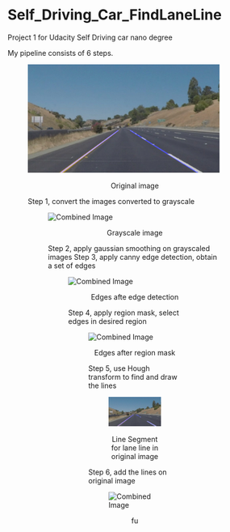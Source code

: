 # Self_Driving_Car_FindLaneLine
Project 1 for Udacity Self Driving car nano degree

My pipeline consists of 6 steps. 
<figure>
 <img src="test_images/outputsolidYellowCurve2.jpg" width="380" alt="Combined Image" />
 <figcaption>
 <p></p> 
 <p style="text-align: center;"> Original image </p> 
 </figcaption>
Step 1, convert the images converted to grayscale 
<figure>
 <img src="gray.jpg" width="380" alt="Combined Image" />
 <figcaption>
 <p></p> 
 <p style="text-align: center;"> Grayscale image </p> 
 </figcaption>
Step 2, apply gaussian smoothing on grayscaled images 
Step 3, apply canny edge detection, obtain a set of edges
<figure>
 <img src="edges.jpg" width="380" alt="Combined Image" />
 <figcaption>
 <p></p> 
 <p style="text-align: center;"> Edges afte edge detection </p> 
 </figcaption>
Step 4, apply region mask, select edges in desired region
<figure>
 <img src="masked_edges.jpg" width="380" alt="Combined Image" />
 <figcaption>
 <p></p> 
 <p style="text-align: center;"> Edges after region mask </p> 
 </figcaption>
Step 5, use Hough transform to find and draw the lines
<figure>
 <img src="test_images/output_segment_solidYellowCurve2.jpg" width="380" alt="Combined Image" />
 <figcaption>
 <p></p> 
 <p style="text-align: center;">  Line Segment for lane line in original image </p> 
 </figcaption>
</figure>
 <p></p> 
Step 6, add the lines on original image
<figure>
 <img src="lines_edges.jpg" width="380" alt="Combined Image" />
 <figcaption>
 <p></p> 
 <p style="text-align: center;"> fu </p> 
 </figcaption>
